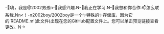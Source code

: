 -👋嗨，我是@2002男孩n-👀我感兴趣.N-🌱我正在学习.N-💞️我想和你合作.📫怎么联系我.Nn<！-n2002boy/2002boy是一个✨特殊的✨存储库，因为它的‘README.m’(此文件)出现在您的GitHub配置文件上。您可以单击预览链接查看更改。N->
